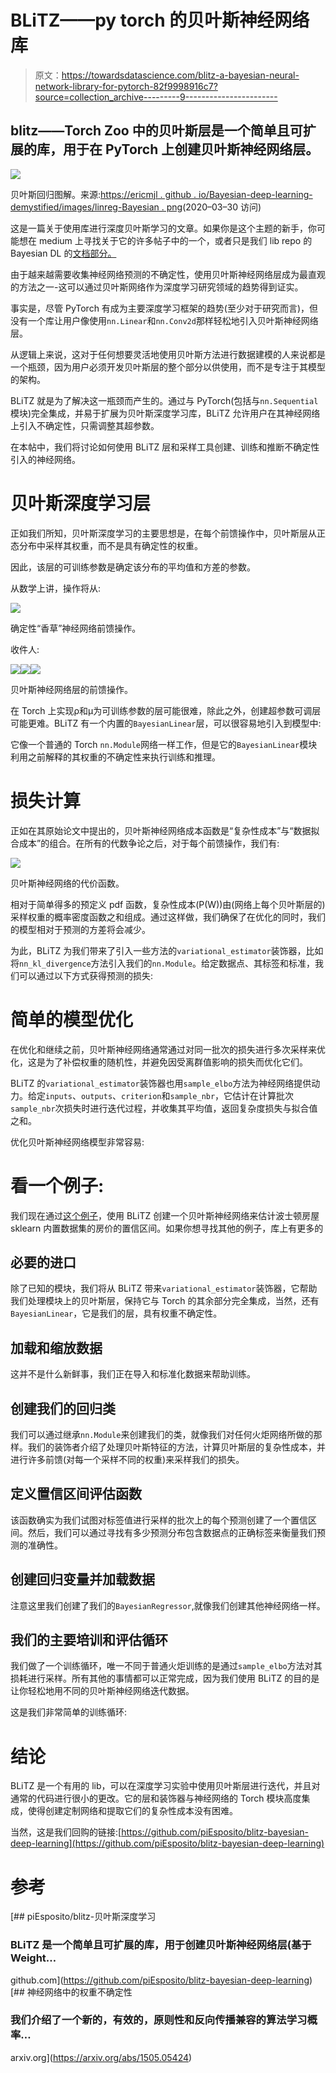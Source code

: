 # BLiTZ——py torch 的贝叶斯神经网络库

> 原文：<https://towardsdatascience.com/blitz-a-bayesian-neural-network-library-for-pytorch-82f9998916c7?source=collection_archive---------9----------------------->

## blitz——Torch Zoo 中的贝叶斯层是一个简单且可扩展的库，用于在 PyTorch 上创建贝叶斯神经网络层。

![](img/2ad9305f51c33b6b98ee1c6c224a5f4d.png)

贝叶斯回归图解。来源:[https://ericmjl . github . io/Bayesian-deep-learning-demystified/images/linreg-Bayesian . png](https://ericmjl.github.io/bayesian-deep-learning-demystified/images/linreg-bayesian.png)(2020–03–30 访问)

这是一篇关于使用库进行深度贝叶斯学习的文章。如果你是这个主题的新手，你可能想在 medium 上寻找关于它的许多帖子中的一个，或者只是我们 lib repo 的 Bayesian DL 的[文档部分。](https://github.com/piEsposito/blitz-bayesian-deep-learning#Bayesian-Deep-Learning-in-a-Nutshell)

由于越来越需要收集神经网络预测的不确定性，使用贝叶斯神经网络层成为最直观的方法之一-这可以通过贝叶斯网络作为深度学习研究领域的趋势得到证实。

事实是，尽管 PyTorch 有成为主要深度学习框架的趋势(至少对于研究而言)，但没有一个库让用户像使用`nn.Linear`和`nn.Conv2d`那样轻松地引入贝叶斯神经网络层。

从逻辑上来说，这对于任何想要灵活地使用贝叶斯方法进行数据建模的人来说都是一个瓶颈，因为用户必须开发贝叶斯层的整个部分以供使用，而不是专注于其模型的架构。

BLiTZ 就是为了解决这一瓶颈而产生的。通过与 PyTorch(包括与`nn.Sequential`模块)完全集成，并易于扩展为贝叶斯深度学习库，BLiTZ 允许用户在其神经网络上引入不确定性，只需调整其超参数。

在本帖中，我们将讨论如何使用 BLiTZ 层和采样工具创建、训练和推断不确定性引入的神经网络。

# 贝叶斯深度学习层

正如我们所知，贝叶斯深度学习的主要思想是，在每个前馈操作中，贝叶斯层从正态分布中采样其权重，而不是具有确定性的权重。

因此，该层的可训练参数是确定该分布的平均值和方差的参数。

从数学上讲，操作将从:

![](img/ac963788863c450b7261876eae72c0cf.png)

确定性“香草”神经网络前馈操作。

收件人:

![](img/551a06efc218b09dcebe583cef8f6af5.png)![](img/9147df84a7ecd69f80244d1a58a3608c.png)![](img/e8cd797ab5d48d7608dde9e72c7b228f.png)

贝叶斯神经网络层的前馈操作。

在 Torch 上实现ρ和μ为可训练参数的层可能很难，除此之外，创建超参数可调层可能更难。BLiTZ 有一个内置的`BayesianLinear`层，可以很容易地引入到模型中:

它像一个普通的 Torch `nn.Module`网络一样工作，但是它的`BayesianLinear`模块利用之前解释的其权重的不确定性来执行训练和推理。

# **损失计算**

正如在其原始论文中提出的，贝叶斯神经网络成本函数是“复杂性成本”与“数据拟合成本”的组合。在所有的代数争论之后，对于每个前馈操作，我们有:

![](img/5fffd5a8688364aa9e985c9509e2b336.png)

贝叶斯神经网络的代价函数。

相对于简单得多的预定义 pdf 函数，复杂性成本(P(W))由(网络上每个贝叶斯层的)采样权重的概率密度函数之和组成。通过这样做，我们确保了在优化的同时，我们的模型相对于预测的方差将会减少。

为此，BLiTZ 为我们带来了引入一些方法的`variational_estimator`装饰器，比如将`nn_kl_divergence`方法引入我们的`nn.Module`。给定数据点、其标签和标准，我们可以通过以下方式获得预测的损失:

# 简单的模型优化

在优化和继续之前，贝叶斯神经网络通常通过对同一批次的损失进行多次采样来优化，这是为了补偿权重的随机性，并避免因受离群值影响的损失而优化它们。

BLiTZ 的`variational_estimator`装饰器也用`sample_elbo`方法为神经网络提供动力。给定`inputs`、`outputs`、`criterion`和`sample_nbr`，它估计在计算批次`sample_nbr`次损失时进行迭代过程，并收集其平均值，返回复杂度损失与拟合值之和。

优化贝叶斯神经网络模型非常容易:

# 看一个例子:

我们现在通过[这个例子](https://github.com/piEsposito/blitz-bayesian-deep-learning/blob/master/blitz/examples/bayesian_regression_boston.py)，使用 BLiTZ 创建一个贝叶斯神经网络来估计波士顿房屋 sklearn 内置数据集的房价的置信区间。如果你想寻找其他的例子，库上有更多的

## 必要的进口

除了已知的模块，我们将从 BLiTZ 带来`variational_estimator`装饰器，它帮助我们处理模块上的贝叶斯层，保持它与 Torch 的其余部分完全集成，当然，还有`BayesianLinear`，它是我们的层，具有权重不确定性。

## 加载和缩放数据

这并不是什么新鲜事，我们正在导入和标准化数据来帮助训练。

## 创建我们的回归类

我们可以通过继承`nn.Module`来创建我们的类，就像我们对任何火炬网络所做的那样。我们的装饰者介绍了处理贝叶斯特征的方法，计算贝叶斯层的复杂性成本，并进行许多前馈(对每一个采样不同的权重)来采样我们的损失。

## 定义置信区间评估函数

该函数确实为我们试图对标签值进行采样的批次上的每个预测创建了一个置信区间。然后，我们可以通过寻找有多少预测分布包含数据点的正确标签来衡量我们预测的准确性。

## 创建回归变量并加载数据

注意这里我们创建了我们的`BayesianRegressor`,就像我们创建其他神经网络一样。

## 我们的主要培训和评估循环

我们做了一个训练循环，唯一不同于普通火炬训练的是通过`sample_elbo`方法对其损耗进行采样。所有其他的事情都可以正常完成，因为我们使用 BLiTZ 的目的是让你轻松地用不同的贝叶斯神经网络迭代数据。

这是我们非常简单的训练循环:

# 结论

BLiTZ 是一个有用的 lib，可以在深度学习实验中使用贝叶斯层进行迭代，并且对通常的代码进行很小的更改。它的层和装饰器与神经网络的 Torch 模块高度集成，使得创建定制网络和提取它们的复杂性成本没有困难。

当然，这是我们回购的链接:[https://github.com/piEsposito/blitz-bayesian-deep-learning](https://github.com/piEsposito/blitz-bayesian-deep-learning)

# 参考

[](https://github.com/piEsposito/blitz-bayesian-deep-learning) [## piEsposito/blitz-贝叶斯深度学习

### BLiTZ 是一个简单且可扩展的库，用于创建贝叶斯神经网络层(基于 Weight…

github.com](https://github.com/piEsposito/blitz-bayesian-deep-learning)  [## 神经网络中的权重不确定性

### 我们介绍了一个新的，有效的，原则性和反向传播兼容的算法学习概率…

arxiv.org](https://arxiv.org/abs/1505.05424)